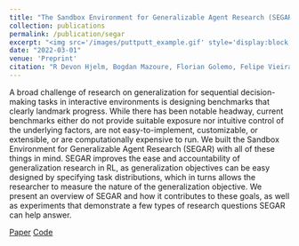 ```yaml
---
title: "The Sandbox Environment for Generalizable Agent Research (SEGAR)"
collection: publications
permalink: /publication/segar
excerpt: "<img src='/images/puttputt_example.gif' style='display:block; margin:auto;'><img src='/images/billiards_example.gif' style='display:block; margin:auto;'><img src='/images/invisiball_example.gif' style='display:block; margin:auto;'><br/>A broad challenge of research on generalization for sequential decision-making tasks in interactive environments is designing benchmarks that clearly landmark progress. While there has been notable headway, current benchmarks either do not provide suitable exposure nor intuitive control of the underlying factors, are not easy-to-implement, customizable, or extensible, or are computationally expensive to run. We built the Sandbox Environment for Generalizable Agent Research (SEGAR) with all of these things in mind. SEGAR improves the ease and accountability of generalization research in RL, as generalization objectives can be easy designed by specifying task distributions, which in turns allows the researcher to measure the nature of the generalization objective. We present an overview of SEGAR and how it contributes to these goals, as well as experiments that demonstrate a few types of research questions SEGAR can help answer."
date: "2022-03-01"
venue: 'Preprint'
citation: "R Devon Hjelm, Bogdan Mazoure, Florian Golemo, Felipe Vieira Frujeri, Mihai Jalobeanu, Andrey Kolobov"
---
```

A broad challenge of research on generalization for sequential decision-making tasks in interactive environments is designing benchmarks that clearly landmark progress. While there has been notable headway, current benchmarks either do not provide suitable exposure nor intuitive control of the underlying factors, are not easy-to-implement, customizable, or extensible, or are computationally expensive to run. We built the Sandbox Environment for Generalizable Agent Research (SEGAR) with all of these things in mind. SEGAR improves the ease and accountability of generalization research in RL, as generalization objectives can be easy designed by specifying task distributions, which in turns allows the researcher to measure the nature of the generalization objective. We present an overview of SEGAR and how it contributes to these goals, as well as experiments that demonstrate a few types of research questions SEGAR can help answer.

[Paper](https://arxiv.org/pdf/2203.10351.pdf)
[Code](https://github.com/microsoft/segar)

